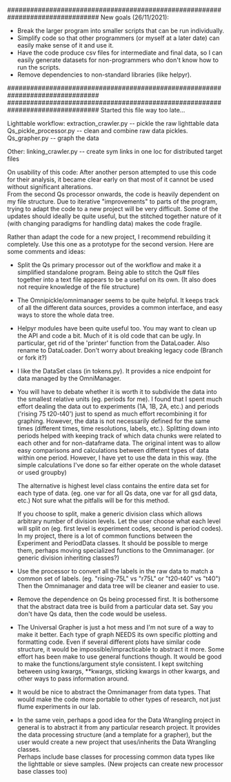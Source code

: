 ################################################################################
New goals (26/11/2021):
- Break the larger program into smaller scripts that can be run individually.
- Simplify code so that other programmers (or myself at a later date) can 
  easily make sense of it and use it.
- Have the code produce csv files for intermediate and final data, so I can 
  easily generate datasets for non-programmers who don't know how to run the 
  scripts.
- Remove dependencies to non-standard libraries (like helpyr).

################################################################################
################################################################################
Started this file way too late...

Lighttable workflow:
extraction_crawler.py -- pickle the raw lighttable data
Qs_pickle_processor.py -- clean and combine raw data pickles.
Qs_grapher.py -- graph the data



Other:
linking_crawler.py -- create sym links in one loc for distributed target files




On usability of this code:
After another person attempted to use this code for their analysis, it became 
clear early on that most of it cannot be used without significant alterations.  
From the second Qs processor onwards, the code is heavily dependent on my file 
structure. Due to iterative "improvements" to parts of the program, trying to 
adapt the code to a new project will be very difficult. Some of the updates 
should ideally be quite useful, but the stitched together nature of it (with 
changing paradigms for handling data) makes the code fragile.

Rather than adapt the code for a new project, I recommend rebuilding it 
completely. Use this one as a prototype for the second version. Here are some 
comments and ideas:
- Split the Qs primary processor out of the workflow and make it a simplified 
  standalone program. Being able to stitch the Qs# files together into a text 
  file appears to be a useful on its own. (It also does not require knowledge 
  of the file structure)

- The Omnipickle/omnimanager seems to be quite helpful. It keeps track of all 
  the different data sources, provides a common interface, and easy ways to 
  store the whole data tree.

- Helpyr modules have been quite useful too. You may want to clean up the API 
  and code a bit. Much of it is old code that can be ugly. In particular, get 
  rid of the 'printer' function from the DataLoader.  Also rename to 
  DataLoader.  Don't worry about breaking legacy code (Branch or fork it?)

- I like the DataSet class (in tokens.py). It provides a nice endpoint for data 
  managed by the OmniManager. 

- You will have to debate whether it is worth it to subdivide the data into the 
  smallest relative units (eg. periods for me). I found that I spent much 
  effort dealing the data out to experiments (1A, 1B, 2A, etc.) and periods 
  ('rising 75 t20-t40') just to spend as much effort recombining it for 
  graphing. However, the data is not necessarily defined for the same times 
  (different times, time resolutions, labels, etc.). Splitting down into 
  periods helped with keeping track of which data chunks were related to each 
  other and for non-dataframe data. The original intent was to allow easy 
  comparisons and calculations between different types of data within one 
  period. However, I have yet to use the data in this way. (the simple 
  calculations I've done so far either operate on the whole dataset or used 
  groupby)
  
  The alternative is highest level class contains the entire data set for each 
  type of data. (eg. one var for all Qs data, one var for all gsd data, etc.) 
  Not sure what the pitfalls will be for this method.
  
  If you choose to split, make a generic division class which allows arbitrary 
  number of division levels. Let the user choose what each level will split on 
  (eg. first level is experiment codes, second is period codes). In my project, 
  there is a lot of common functions between the Experiment and PeriodData 
  classes. It should be possible to merge them, perhaps moving specialized 
  functions to the Omnimanager. (or generic division inheriting classes?)

- Use the processor to convert all the labels in the raw data to match a common 
  set of labels. (eg. "rising-75L" vs "r75L" or "t20-t40" vs "t40") Then the 
  Omnimanager and data tree will be cleaner and easier to use.

- Remove the dependence on Qs being processed first. It is bothersome that the 
  abstract data tree is build from a particular data set. Say you don't have Qs 
  data, then the code would be useless.

- The Universal Grapher is just a hot mess and I'm not sure of a way to make it 
  better. Each type of graph NEEDS its own specific plotting and formatting 
  code. Even if several different plots have similar code structure, it would 
  be impossible/impracticable to abstract it more. Some effort has been make to 
  use general functions though. It would be good to make the functions/argument 
  style consistent. I kept switching between using kwargs, **kwargs, sticking 
  kwargs in other kwargs, and other ways to pass information around.

- It would be nice to abstract the Omnimanager from data types. That would make 
  the code more portable to other types of research, not just flume experiments 
  in our lab.

- In the same vein, perhaps a good idea for the Data Wrangling project in 
  general is to abstract it from any particular research project. It provides 
  the data processing structure (and a template for a grapher), but the user 
  would create a new project that uses/inherits the Data Wrangling classes.  
  Perhaps include base classes for processing common data types like the 
  lighttable or sieve samples. (New projects can create new processor base 
  classes too)



